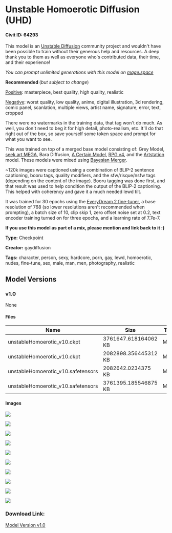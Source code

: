 # Unstable Homoerotic Diffusion (UHD)

#### Civit ID: 64293

<p>This model is an <a target="_blank" rel="ugc" href="https://discord.gg/unstablediffusion">Unstable Diffusion</a> community project and wouldn't have been possible to train without their generous help and resources. A deep thank you to them as well as everyone who's contributed data, their time, and their experience!</p><p><em>You can prompt unlimited generations with this model on </em><a target="_blank" rel="ugc" href="http://mage.space"><em>mage.space</em></a></p><p><strong>Recommended </strong>(<em>but subject to change</em>)</p><p><u>Positive</u>: masterpiece, best quality, high quality, realistic</p><p><u>Negative</u>: worst quality, low quality, anime, digital illustration, 3d rendering, comic panel, scanlation, multiple views, artist name, signature, error, text, cropped</p><p>There were no watermarks in the training data, that tag won't do much. As well, you don't need to beg it for high detail, photo-realism, etc. It'll do that right out of the box, so save yourself some token space and prompt for what you want to see.</p><p>This was trained on top of a merged base model consisting of: Grey Model, <a target="_blank" rel="ugc" href="https://civitai.com/models/1315/seekart-mega">seek.art MEGA</a>, Bara Diffusion, <a target="_blank" rel="ugc" href="https://huggingface.co/JosephusCheung/ACertainModel">A Certain Model</a>, <a target="_blank" rel="ugc" href="https://civitai.com/models/1116/rpg">RPG v4</a>, and the <a target="_blank" rel="ugc" href="https://huggingface.co/hakurei/artstation-diffusion">Artstation</a> model. These models were mixed using <a target="_blank" rel="ugc" href="https://github.com/s1dlx/sd-webui-bayesian-merger">Bayesian Merger</a>.</p><p>~120k images were captioned using a combination of BLIP-2 sentence captioning, booru tags, quality modifiers, and the sfw/risque/nsfw tags (depending on the content of the image). Booru tagging was done first, and that result was used to help condition the output of the BLIP-2 captioning. This helped with coherency and gave it a much needed lewd tilt.</p><p>It was trained for 30 epochs using the <a target="_blank" rel="ugc" href="https://github.com/victorchall/EveryDream2trainer">EveryDream 2 fine-tuner</a>, a base resolution of 768 (so lower resolutions aren't recommended when prompting), a batch size of 10, clip skip 1, zero offset noise set at 0.2, text encoder training turned on for three epochs, and a learning rate of 7.7e-7.</p><p><strong>If you use this model as part of a mix, please mention and link back to it :)</strong></p>

**Type:** Checkpoint

**Creator:** gaydiffusion

**Tags:** character, person, sexy, hardcore, porn, gay, lewd, homoerotic, nudes, fine-tune, sex, male, man, men, photography, realistic

## Model Versions

### v1.0

None

#### Files

| Name | Size | Type | Format | Download Url | AutoV1 | AutoV2 | SHA256 | CRC32 | BLAKE3 |
| --- | --- | --- | --- | --- | --- | --- | --- | --- | --- |
| unstableHomoerotic_v10.ckpt | 3761647.618164062 KB | Model | PickleTensor | https://civitai.com/api/download/models/68885?type=Model&format=PickleTensor&size=full&fp=fp32 | B49B8511 | 17D3072775 | 17D3072775F26699AE41DF26AA4E874723C0E9D5C5361B1CE8A4642D2FAF99CF | BAFF1807 | 25B58B98C618B3BD39D96266659724B7F703D620B759F8A919A8EB9FA0AE0A9B |
| unstableHomoerotic_v10.ckpt | 2082898.356445312 KB | Model | PickleTensor | https://civitai.com/api/download/models/68885?type=Model&format=PickleTensor&size=pruned&fp=fp16 | 266F9DC5 | AD7C7C2D96 | AD7C7C2D9633B6C46319A163DA405FF0043BB9F105A68F63052F7B26A22A7689 | 3EF92B1A | 9AE5633AD8C1A6C797AE82AB2C5B2952CDAE29E34600D7B6648669C6A00D5AA9 |
| unstableHomoerotic_v10.safetensors | 2082642.0234375 KB | Model | SafeTensor | https://civitai.com/api/download/models/68885?type=Model&format=SafeTensor&size=pruned&fp=fp16 | 087A5ABE | 33CAA5100E | 33CAA5100E2EB331903D3AED4D9DEB3DCBAEFBD6CD299069263CB29BCE5212EC | 3D7CC37B | 5301FEC7EC574A4E02762198C3B03BCB220031EE5FE03644E83BAF777499A16C |
| unstableHomoerotic_v10.safetensors | 3761395.185546875 KB | Model | SafeTensor | https://civitai.com/api/download/models/68885 | 61AE4897 | 3D83BB350D | 3D83BB350D1A7BC1343682F6699C19674CF11078D6ECBDFF47FCEF3BBB34ECC0 | 97D91077 | 6924B18D1DB4D2CA77FD84A26650802D7188C119B0A7E6CF5E6F6FA57DF3303F |

#### Images

<p><img src="https://image.civitai.com/xG1nkqKTMzGDvpLrqFT7WA/69cfcbfe-63df-44c8-81fd-ce65935aa20e/width=450/768247.jpeg" /></p>

<p><img src="https://image.civitai.com/xG1nkqKTMzGDvpLrqFT7WA/1a9fae2f-3aed-42a2-863f-99720d6912a2/width=450/768841.jpeg" /></p>

<p><img src="https://image.civitai.com/xG1nkqKTMzGDvpLrqFT7WA/10685a0a-6d22-42a4-8b54-a29708a5b956/width=450/768251.jpeg" /></p>

<p><img src="https://image.civitai.com/xG1nkqKTMzGDvpLrqFT7WA/69501760-e116-4b28-b67a-62ba592e8895/width=450/769047.jpeg" /></p>

<p><img src="https://image.civitai.com/xG1nkqKTMzGDvpLrqFT7WA/234a11c1-6cd9-4f17-befa-b7e4d959cc21/width=450/768254.jpeg" /></p>

<p><img src="https://image.civitai.com/xG1nkqKTMzGDvpLrqFT7WA/a3e78a17-9cef-491a-9549-45a6f378304d/width=450/768523.jpeg" /></p>

<p><img src="https://image.civitai.com/xG1nkqKTMzGDvpLrqFT7WA/12ed8c0f-f084-4a5a-8bdb-f4a1e1706fd6/width=450/768512.jpeg" /></p>

<p><img src="https://image.civitai.com/xG1nkqKTMzGDvpLrqFT7WA/495ed6a7-f2a8-4569-a6ff-8623ec23bf16/width=450/768300.jpeg" /></p>

<p><img src="https://image.civitai.com/xG1nkqKTMzGDvpLrqFT7WA/869ae4d3-f3fb-4485-86b6-a9dc9f1426b0/width=450/768275.jpeg" /></p>

<p><img src="https://image.civitai.com/xG1nkqKTMzGDvpLrqFT7WA/ef1d90bf-69f3-4d24-9743-45f3b9f8e7db/width=450/768261.jpeg" /></p>

### Download Link:

[Model Version v1.0](https://civitai.com/api/download/models/68885)

